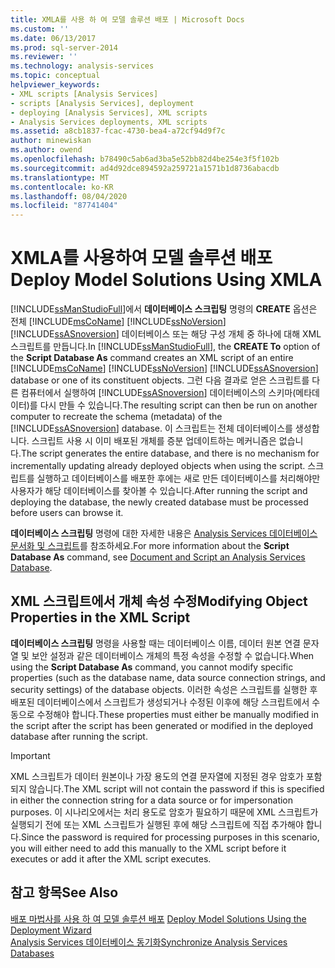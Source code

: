 ```yaml
---
title: XMLA를 사용 하 여 모델 솔루션 배포 | Microsoft Docs
ms.custom: ''
ms.date: 06/13/2017
ms.prod: sql-server-2014
ms.reviewer: ''
ms.technology: analysis-services
ms.topic: conceptual
helpviewer_keywords:
- XML scripts [Analysis Services]
- scripts [Analysis Services], deployment
- deploying [Analysis Services], XML scripts
- Analysis Services deployments, XML scripts
ms.assetid: a8cb1837-fcac-4730-bea4-a72cf94d9f7c
author: minewiskan
ms.author: owend
ms.openlocfilehash: b78490c5ab6ad3ba5e52bb82d4be254e3f5f102b
ms.sourcegitcommit: ad4d92dce894592a259721a1571b1d8736abacdb
ms.translationtype: MT
ms.contentlocale: ko-KR
ms.lasthandoff: 08/04/2020
ms.locfileid: "87741404"
---
```

# <a name="deploy-model-solutions-using-xmla"></a><span data-ttu-id="fabe7-102">XMLA를 사용하여 모델 솔루션 배포</span><span class="sxs-lookup"><span data-stu-id="fabe7-102">Deploy Model Solutions Using XMLA</span></span>
  <span data-ttu-id="fabe7-103">[!INCLUDE[ssManStudioFull](../../includes/ssmanstudiofull-md.md)]에서 **데이터베이스 스크립팅** 명령의 **CREATE** 옵션은 전체 [!INCLUDE[msCoName](../../includes/msconame-md.md)] [!INCLUDE[ssNoVersion](../../includes/ssnoversion-md.md)] [!INCLUDE[ssASnoversion](../../includes/ssasnoversion-md.md)] 데이터베이스 또는 해당 구성 개체 중 하나에 대해 XML 스크립트를 만듭니다.</span><span class="sxs-lookup"><span data-stu-id="fabe7-103">In [!INCLUDE[ssManStudioFull](../../includes/ssmanstudiofull-md.md)], the **CREATE To** option of the **Script Database As** command creates an XML script of an entire [!INCLUDE[msCoName](../../includes/msconame-md.md)] [!INCLUDE[ssNoVersion](../../includes/ssnoversion-md.md)] [!INCLUDE[ssASnoversion](../../includes/ssasnoversion-md.md)] database or one of its constituent objects.</span></span> <span data-ttu-id="fabe7-104">그런 다음 결과로 얻은 스크립트를 다른 컴퓨터에서 실행하여 [!INCLUDE[ssASnoversion](../../includes/ssasnoversion-md.md)] 데이터베이스의 스키마(메타데이터)를 다시 만들 수 있습니다.</span><span class="sxs-lookup"><span data-stu-id="fabe7-104">The resulting script can then be run on another computer to recreate the schema (metadata) of the [!INCLUDE[ssASnoversion](../../includes/ssasnoversion-md.md)] database.</span></span> <span data-ttu-id="fabe7-105">이 스크립트는 전체 데이터베이스를 생성합니다. 스크립트 사용 시 이미 배포된 개체를 증분 업데이트하는 메커니즘은 없습니다.</span><span class="sxs-lookup"><span data-stu-id="fabe7-105">The script generates the entire database, and there is no mechanism for incrementally updating already deployed objects when using the script.</span></span> <span data-ttu-id="fabe7-106">스크립트를 실행하고 데이터베이스를 배포한 후에는 새로 만든 데이터베이스를 처리해야만 사용자가 해당 데이터베이스를 찾아볼 수 있습니다.</span><span class="sxs-lookup"><span data-stu-id="fabe7-106">After running the script and deploying the database, the newly created database must be processed before users can browse it.</span></span>  
  
 <span data-ttu-id="fabe7-107">**데이터베이스 스크립팅** 명령에 대한 자세한 내용은 [Analysis Services 데이터베이스 문서화 및 스크립트](document-and-script-an-analysis-services-database.md)를 참조하세요.</span><span class="sxs-lookup"><span data-stu-id="fabe7-107">For more information about the **Script Database As** command, see [Document and Script an Analysis Services Database](document-and-script-an-analysis-services-database.md).</span></span>  
  
## <a name="modifying-object-properties-in-the-xml-script"></a><span data-ttu-id="fabe7-108">XML 스크립트에서 개체 속성 수정</span><span class="sxs-lookup"><span data-stu-id="fabe7-108">Modifying Object Properties in the XML Script</span></span>  
 <span data-ttu-id="fabe7-109">**데이터베이스 스크립팅** 명령을 사용할 때는 데이터베이스 이름, 데이터 원본 연결 문자열 및 보안 설정과 같은 데이터베이스 개체의 특정 속성을 수정할 수 없습니다.</span><span class="sxs-lookup"><span data-stu-id="fabe7-109">When using the **Script Database As** command, you cannot modify specific properties (such as the database name, data source connection strings, and security settings) of the database objects.</span></span> <span data-ttu-id="fabe7-110">이러한 속성은 스크립트를 실행한 후 배포된 데이터베이스에서 스크립트가 생성되거나 수정된 이후에 해당 스크립트에서 수동으로 수정해야 합니다.</span><span class="sxs-lookup"><span data-stu-id="fabe7-110">These properties must either be manually modified in the script after the script has been generated or modified in the deployed database after running the script.</span></span>  
  
> [!IMPORTANT]  
>  <span data-ttu-id="fabe7-111">XML 스크립트가 데이터 원본이나 가장 용도의 연결 문자열에 지정된 경우 암호가 포함되지 않습니다.</span><span class="sxs-lookup"><span data-stu-id="fabe7-111">The XML script will not contain the password if this is specified in either the connection string for a data source or for impersonation purposes.</span></span> <span data-ttu-id="fabe7-112">이 시나리오에서는 처리 용도로 암호가 필요하기 때문에 XML 스크립트가 실행되기 전에 또는 XML 스크립트가 실행된 후에 해당 스크립트에 직접 추가해야 합니다.</span><span class="sxs-lookup"><span data-stu-id="fabe7-112">Since the password is required for processing purposes in this scenario, you will either need to add this manually to the XML script before it executes or add it after the XML script executes.</span></span>  
  
## <a name="see-also"></a><span data-ttu-id="fabe7-113">참고 항목</span><span class="sxs-lookup"><span data-stu-id="fabe7-113">See Also</span></span>  
 <span data-ttu-id="fabe7-114">[배포 마법사를 사용 하 여 모델 솔루션 배포](deploy-model-solutions-using-the-deployment-wizard.md) </span><span class="sxs-lookup"><span data-stu-id="fabe7-114">[Deploy Model Solutions Using the Deployment Wizard](deploy-model-solutions-using-the-deployment-wizard.md) </span></span>  
 [<span data-ttu-id="fabe7-115">Analysis Services 데이터베이스 동기화</span><span class="sxs-lookup"><span data-stu-id="fabe7-115">Synchronize Analysis Services Databases</span></span>](synchronize-analysis-services-databases.md)  
  
  
